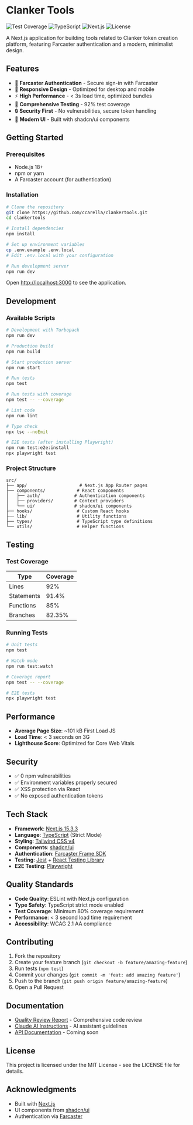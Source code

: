 # Clanker Tools

![Test Coverage](https://img.shields.io/badge/coverage-92.1%25-brightgreen)
![TypeScript](https://img.shields.io/badge/TypeScript-Strict-blue)
![Next.js](https://img.shields.io/badge/Next.js-15.3.3-black)
![License](https://img.shields.io/badge/license-MIT-green)

A Next.js application for building tools related to Clanker token creation platform, featuring Farcaster authentication and a modern, minimalist design.

## Features

- 🔐 **Farcaster Authentication** - Secure sign-in with Farcaster
- 📱 **Responsive Design** - Optimized for desktop and mobile
- ⚡ **High Performance** - < 3s load time, optimized bundles
- 🧪 **Comprehensive Testing** - 92% test coverage
- 🔒 **Security First** - No vulnerabilities, secure token handling
- 🎨 **Modern UI** - Built with shadcn/ui components

## Getting Started

### Prerequisites

- Node.js 18+ 
- npm or yarn
- A Farcaster account (for authentication)

### Installation

```bash
# Clone the repository
git clone https://github.com/ccarella/clankertools.git
cd clankertools

# Install dependencies
npm install

# Set up environment variables
cp .env.example .env.local
# Edit .env.local with your configuration

# Run development server
npm run dev
```

Open [http://localhost:3000](http://localhost:3000) to see the application.

## Development

### Available Scripts

```bash
# Development with Turbopack
npm run dev

# Production build
npm run build

# Start production server
npm run start

# Run tests
npm test

# Run tests with coverage
npm test -- --coverage

# Lint code
npm run lint

# Type check
npx tsc --noEmit

# E2E tests (after installing Playwright)
npm run test:e2e:install
npx playwright test
```

### Project Structure

```
src/
├── app/                    # Next.js App Router pages
├── components/            # React components
│   ├── auth/             # Authentication components
│   ├── providers/        # Context providers
│   └── ui/               # shadcn/ui components
├── hooks/                 # Custom React hooks
├── lib/                   # Utility functions
├── types/                 # TypeScript type definitions
└── utils/                 # Helper functions
```

## Testing

### Test Coverage

| Type | Coverage |
|------|----------|
| Lines | 92% |
| Statements | 91.4% |
| Functions | 85% |
| Branches | 82.35% |

### Running Tests

```bash
# Unit tests
npm test

# Watch mode
npm run test:watch

# Coverage report
npm test -- --coverage

# E2E tests
npx playwright test
```

## Performance

- **Average Page Size**: ~101 kB First Load JS
- **Load Time**: < 3 seconds on 3G
- **Lighthouse Score**: Optimized for Core Web Vitals

## Security

- ✅ 0 npm vulnerabilities
- ✅ Environment variables properly secured
- ✅ XSS protection via React
- ✅ No exposed authentication tokens

## Tech Stack

- **Framework**: [Next.js 15.3.3](https://nextjs.org/)
- **Language**: [TypeScript](https://www.typescriptlang.org/) (Strict Mode)
- **Styling**: [Tailwind CSS v4](https://tailwindcss.com/)
- **Components**: [shadcn/ui](https://ui.shadcn.com/)
- **Authentication**: [Farcaster Frame SDK](https://docs.farcaster.xyz/)
- **Testing**: [Jest](https://jestjs.io/) + [React Testing Library](https://testing-library.com/)
- **E2E Testing**: [Playwright](https://playwright.dev/)

## Quality Standards

- **Code Quality**: ESLint with Next.js configuration
- **Type Safety**: TypeScript strict mode enabled
- **Test Coverage**: Minimum 80% coverage requirement
- **Performance**: < 3 second load time requirement
- **Accessibility**: WCAG 2.1 AA compliance

## Contributing

1. Fork the repository
2. Create your feature branch (`git checkout -b feature/amazing-feature`)
3. Run tests (`npm test`)
4. Commit your changes (`git commit -m 'feat: add amazing feature'`)
5. Push to the branch (`git push origin feature/amazing-feature`)
6. Open a Pull Request

## Documentation

- [Quality Review Report](./QUALITY_REVIEW.md) - Comprehensive code review
- [Claude AI Instructions](./CLAUDE.md) - AI assistant guidelines
- [API Documentation](./docs/api.md) - Coming soon

## License

This project is licensed under the MIT License - see the LICENSE file for details.

## Acknowledgments

- Built with [Next.js](https://nextjs.org/)
- UI components from [shadcn/ui](https://ui.shadcn.com/)
- Authentication via [Farcaster](https://www.farcaster.xyz/)